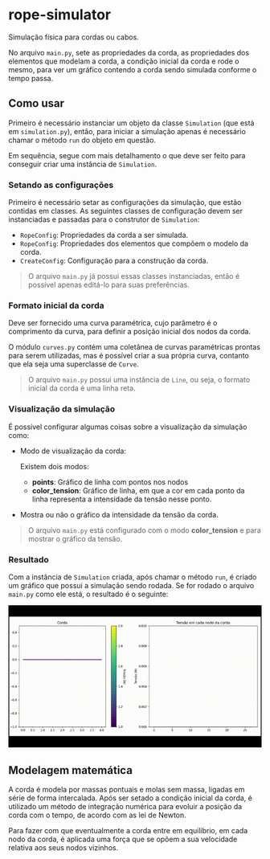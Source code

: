 # rope-simulator
Simulação física para cordas ou cabos.

No arquivo `main.py`, sete as propriedades da corda, as propriedades dos elementos que modelam a corda, a condição inicial da corda e rode o mesmo, para ver um gráfico contendo a corda sendo simulada conforme o tempo passa.

## Como usar

Primeiro é necessário instanciar um objeto da classe `Simulation` (que está em `simulation.py`), então, para iniciar a simulação apenas é necessário chamar o método `run` do objeto em questão.

Em sequência, segue com mais detalhamento o que deve ser feito para conseguir criar uma instância de `Simulation`.

### Setando as configurações

Primeiro é necessário setar as configurações da simulação, que estão contidas em classes.
As seguintes classes de configuração devem ser instanciadas e passadas para o construtor de `Simulation`:

- `RopeConfig`: Propriedades da corda a ser simulada.
- `RopeConfig`: Propriedades dos elementos que compõem o modelo da corda.
- `CreateConfig`: Configuração para a construção da corda.

> O arquivo `main.py` já possui essas classes instanciadas, então é possível apenas editá-lo para suas preferências.

### Formato inicial da corda

Deve ser fornecido uma curva paramétrica, cujo parâmetro é o comprimento da curva, para definir a posição inicial dos nodos da corda.

O módulo `curves.py` contém uma coletânea de curvas paramétricas prontas para serem utilizadas, mas é possível criar a sua própria curva, contanto que ela seja uma superclasse de `Curve`.

> O arquivo `main.py` possui uma instância de `Line`, ou seja, o formato inicial da corda é uma linha reta.

### Visualização da simulação
É possível configurar algumas coisas sobre a visualização da simulação como:

* Modo de visualização da corda:

  Existem dois modos:
  
    * **points**: Gráfico de linha com pontos nos nodos
    * **color_tension**: Gráfico de linha, em que a cor em cada ponto da linha representa a intensidade da tensão nesse ponto.
  
 * Mostra ou não o gráfico da intensidade da tensão da corda. 
 
 > O arquivo `main.py` está configurado com o modo **color_tension** e para mostrar o gráfico da tensão.  

### Resultado

Com a instância de `Simulation` criada, após chamar o método `run`, é criado um gráfico que possui a simulação sendo rodada. Se for rodado o arquivo `main.py` como ele está, o resultado é o seguinte:

![](https://github.com/marcos1561/rope-simulator/blob/main/example.gif)

## Modelagem matemática
A corda é modela por massas pontuais e molas sem massa, ligadas em série de forma intercalada. Após ser setado a condição inicial da corda, é utilizado um método de integração numérica para evoluir a posição da corda com o tempo, de acordo com as lei de Newton.

Para fazer com que eventualmente a corda entre em equilíbrio, em cada nodo da corda, é aplicada uma força que se opõem a sua velocidade relativa aos seus nodos vizinhos.
